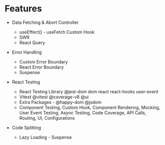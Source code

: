 # Features

-   Data Fetching & Abort Controller

    -   useEffect() - useFetch Custom Hook
    -   SWR
    -   React Query

-   Error Handling

    -   Custom Error Boundary
    -   React Error Boundary
    -   Suspense

-   React Testing

    -   React Testing Library @jest-dom dom react react-hooks user-event
    -   Vitest @vitest @coverage-v8 @ui
    -   Extra Packages - @happy-dom @jsdom
    -   Component Testing, Custom Hook, Component Rendering, Mocking, User Event Testing, Async Testing, Code Coverage, API Calls, Routing, UI, Configurations

-   Code Splitting

    -   Lazy Loading - Suspense
